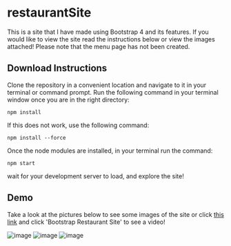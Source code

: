 # restaurantSite

This is a site that I have made using Bootstrap 4 and its features. If you would like to view the site read the instructions below or view the images attached! Please note that the menu page has not been created.

## Download Instructions

Clone the repository in a convenient location and navigate to it in your terminal or command prompt. Run the following command in your terminal window once you are in the right directory:

```npm install```

If this does not work, use the following command:

```npm install --force```

Once the node modules are installed, in your terminal run the command:

```npm start```

wait for your development server to load, and explore the site!

## Demo

Take a look at the pictures below to see some images of the site or click [this link](https://maazmakrod.github.io/projects.html) and click 'Bootstrap Restaurant Site' to see a video!

![image](https://user-images.githubusercontent.com/67477587/127752079-9aef6986-0d89-4b6d-abb8-3145b4ea03a6.png)
![image](https://user-images.githubusercontent.com/67477587/127752082-47eb057b-b0df-4fe8-a3f7-148b57201a87.png)
![image](https://user-images.githubusercontent.com/67477587/127752091-f36b2d3e-5e33-4b04-afb7-c198ba9bcf9a.png)

